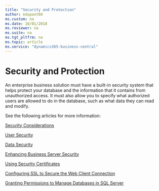 ```yaml
---
title: "Security and Protection"
author: edupont04
ms.custom: na
ms.date: 10/01/2018
ms.reviewer: na
ms.suite: na
ms.tgt_pltfrm: na
ms.topic: article
ms.service: "dynamics365-business-central"
---
```

# Security and Protection

An enterprise business solution must have a built-in security system that helps protect your database and the information that it contains from unauthorized access. It must also allow you to specify what authorized users are allowed to do in the database, such as what data they can read and modify. 

See the following articles for more information:

[Security Considerations](Security-Considerations.md)  

[User Security](user-security.md)  

[Data Security](Data-Security.md)  

[Enhancing Business Server Security](enhancing-server-instance-security.md)

[Using Security Certificates](../deployment/implement-security-certificates-production-environment.md)

[Configuring SSL to Secure the Web Client Connection](../deployment/configure-ssl-web-client-connection.md)

[Granting Permissions to Manage Databases in SQL Server](Setting-Database-Owner-and-Security-Administration-Permissions.md)  
